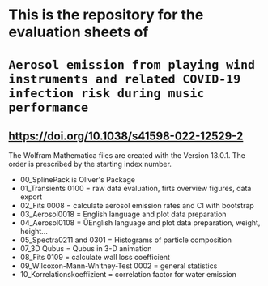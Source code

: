 # This is the repository for the evaluation sheets of <br><br> `Aerosol emission from playing wind instruments and related COVID-19 infection risk during music performance`
## https://doi.org/10.1038/s41598-022-12529-2

The Wolfram Mathematica files are created with the Version 13.0.1.
The order is prescribed by the starting index number.

+ 00_SplinePack is Oliver's Package
+ 01_Transients 0100 = raw data evaluation, firts overview figures, data export
+ 02_Fits 0008 = calculate aerosol emission rates and CI with bootstrap
+ 03_Aerosol0018 = English language and plot data preparation
+ 04_Aerosol0108 = ÜEnglish language and plot data preparation, weight, height...
+ 05_Spectra0211 and 0301 = Histograms of particle composition
+ 07_3D Qubus  = Qubus in 3-D animation
+ 08_Fits 0109 = calculate wall loss coefficient
+ 09_Wilcoxon-Mann-Whitney-Test 0002 = general statistics
+ 10_Korrelationskoeffizient = correlation factor for water emission
